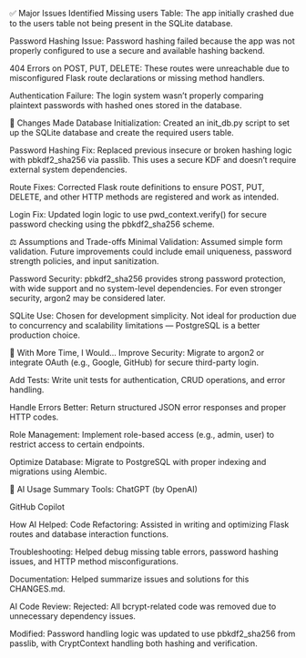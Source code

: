 ✅ Major Issues Identified
Missing users Table: The app initially crashed due to the users table not being present in the SQLite database.

Password Hashing Issue: Password hashing failed because the app was not properly configured to use a secure and available hashing backend.

404 Errors on POST, PUT, DELETE: These routes were unreachable due to misconfigured Flask route declarations or missing method handlers.

Authentication Failure: The login system wasn’t properly comparing plaintext passwords with hashed ones stored in the database.

🔧 Changes Made
Database Initialization: Created an init_db.py script to set up the SQLite database and create the required users table.

Password Hashing Fix: Replaced previous insecure or broken hashing logic with pbkdf2_sha256 via passlib. This uses a secure KDF and doesn’t require external system dependencies.

Route Fixes: Corrected Flask route definitions to ensure POST, PUT, DELETE, and other HTTP methods are registered and work as intended.

Login Fix: Updated login logic to use pwd_context.verify() for secure password checking using the pbkdf2_sha256 scheme.

⚖️ Assumptions and Trade-offs
Minimal Validation: Assumed simple form validation. Future improvements could include email uniqueness, password strength policies, and input sanitization.

Password Security: pbkdf2_sha256 provides strong password protection, with wide support and no system-level dependencies. For even stronger security, argon2 may be considered later.

SQLite Use: Chosen for development simplicity. Not ideal for production due to concurrency and scalability limitations — PostgreSQL is a better production choice.

🚀 With More Time, I Would...
Improve Security: Migrate to argon2 or integrate OAuth (e.g., Google, GitHub) for secure third-party login.

Add Tests: Write unit tests for authentication, CRUD operations, and error handling.

Handle Errors Better: Return structured JSON error responses and proper HTTP codes.

Role Management: Implement role-based access (e.g., admin, user) to restrict access to certain endpoints.

Optimize Database: Migrate to PostgreSQL with proper indexing and migrations using Alembic.

🤖 AI Usage Summary
Tools:
ChatGPT (by OpenAI)

GitHub Copilot

How AI Helped:
Code Refactoring: Assisted in writing and optimizing Flask routes and database interaction functions.

Troubleshooting: Helped debug missing table errors, password hashing issues, and HTTP method misconfigurations.

Documentation: Helped summarize issues and solutions for this CHANGES.md.

AI Code Review:
Rejected: All bcrypt-related code was removed due to unnecessary dependency issues.

Modified: Password handling logic was updated to use pbkdf2_sha256 from passlib, with CryptContext handling both hashing and verification.